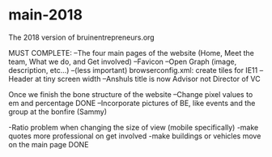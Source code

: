 # main-2018
The 2018 version of bruinentrepreneurs.org

MUST COMPLETE:
–The four main pages of the website (Home, Meet the team, What we do, and Get involved)
–Favicon
–Open Graph (image, description, etc...)
–(less important) browserconfig.xml: create tiles for IE11
–Header at tiny screen width
–Anshuls title is now Advisor not Director of VC


Once we finish the bone structure of the website
–Change pixel values to em and percentage DONE
–Incorporate pictures of BE, like events and the group at the bonfire (Sammy)

-Ratio problem when changing the size of view (mobile specifically)
-make quotes more professional on get involved
-make buildings or vehicles move on the main page DONE

